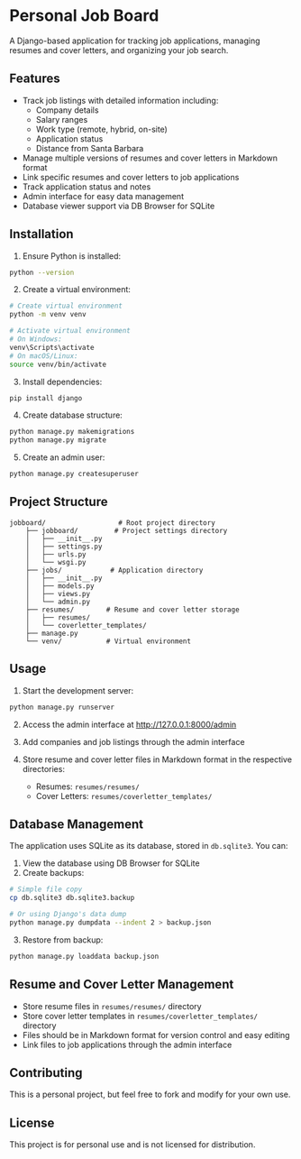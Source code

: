 # Personal Job Board

A Django-based application for tracking job applications, managing resumes and cover letters, and organizing your job search.

## Features

- Track job listings with detailed information including:
  - Company details
  - Salary ranges
  - Work type (remote, hybrid, on-site)
  - Application status
  - Distance from Santa Barbara
- Manage multiple versions of resumes and cover letters in Markdown format
- Link specific resumes and cover letters to job applications
- Track application status and notes
- Admin interface for easy data management
- Database viewer support via DB Browser for SQLite

## Installation

1. Ensure Python is installed:
```bash
python --version
```

2. Create a virtual environment:
```bash
# Create virtual environment
python -m venv venv

# Activate virtual environment
# On Windows:
venv\Scripts\activate
# On macOS/Linux:
source venv/bin/activate
```

3. Install dependencies:
```bash
pip install django
```

4. Create database structure:
```bash
python manage.py makemigrations
python manage.py migrate
```

5. Create an admin user:
```bash
python manage.py createsuperuser
```

## Project Structure

```
jobboard/                  # Root project directory
    ├── jobboard/         # Project settings directory
    │   ├── __init__.py
    │   ├── settings.py
    │   ├── urls.py
    │   └── wsgi.py
    ├── jobs/            # Application directory
    │   ├── __init__.py
    │   ├── models.py
    │   ├── views.py
    │   └── admin.py
    ├── resumes/        # Resume and cover letter storage
    │   ├── resumes/
    │   └── coverletter_templates/
    ├── manage.py
    └── venv/           # Virtual environment
```

## Usage

1. Start the development server:
```bash
python manage.py runserver
```

2. Access the admin interface at http://127.0.0.1:8000/admin

3. Add companies and job listings through the admin interface

4. Store resume and cover letter files in Markdown format in the respective directories:
   - Resumes: `resumes/resumes/`
   - Cover Letters: `resumes/coverletter_templates/`

## Database Management

The application uses SQLite as its database, stored in `db.sqlite3`. You can:

1. View the database using DB Browser for SQLite
2. Create backups:
```bash
# Simple file copy
cp db.sqlite3 db.sqlite3.backup

# Or using Django's data dump
python manage.py dumpdata --indent 2 > backup.json
```

3. Restore from backup:
```bash
python manage.py loaddata backup.json
```

## Resume and Cover Letter Management

- Store resume files in `resumes/resumes/` directory
- Store cover letter templates in `resumes/coverletter_templates/` directory
- Files should be in Markdown format for version control and easy editing
- Link files to job applications through the admin interface

## Contributing

This is a personal project, but feel free to fork and modify for your own use.

## License

This project is for personal use and is not licensed for distribution.